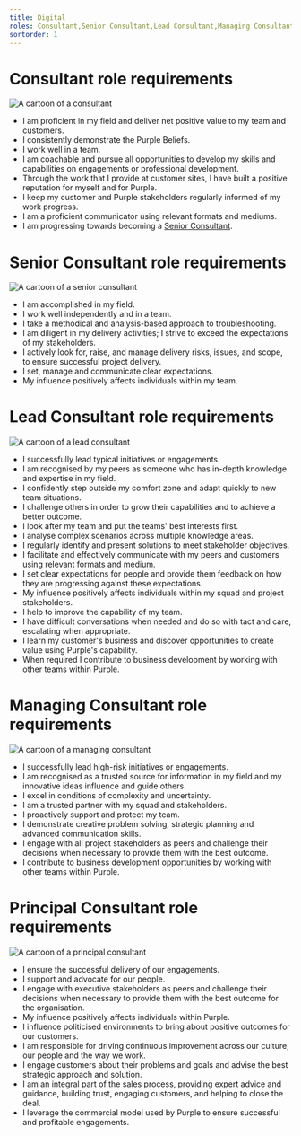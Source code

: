 ```yaml
---
title: Digital
roles: Consultant,Senior Consultant,Lead Consultant,Managing Consultant,Principal Consultant
sortorder: 1
---
```


# Consultant role requirements

![A cartoon of a consultant][consultantimage]

- I am proficient in my field and deliver net positive value to my team and customers.
- I consistently demonstrate the Purple Beliefs.
- I work well in a team.
- I am coachable and pursue all opportunities to develop my skills and capabilities on engagements or professional development.
- Through the work that I provide at customer sites, I have built a positive reputation for myself and for Purple.
- I keep my customer and Purple stakeholders regularly informed of my work progress.
- I am a proficient communicator using relevant formats and mediums.
- I am progressing towards becoming a [Senior Consultant](#senior-consultant-role-requirements).

[consultantimage]: https://personas.purple.telstra.com/consultant.svg 'Consultant'

# Senior Consultant role requirements

![A cartoon of a senior consultant][seniorconsultantimage]

- I am accomplished in my field.
- I work well independently and in a team.
- I take a methodical and analysis-based approach to troubleshooting.
- I am diligent in my delivery activities; I strive to exceed the expectations of my stakeholders.
- I actively look for, raise, and manage delivery risks, issues, and scope, to ensure successful project delivery.
- I set, manage and communicate clear expectations.
- My influence positively affects individuals within my team.

[seniorconsultantimage]: https://personas.purple.telstra.com/seniorconsultant.svg 'Senior Consultant'

# Lead Consultant role requirements

![A cartoon of a lead consultant][leadconsultantimage]

- I successfully lead typical initiatives or engagements.
- I am recognised by my peers as someone who has in-depth knowledge and expertise in my field.
- I confidently step outside my comfort zone and adapt quickly to new team situations.
- I challenge others in order to grow their capabilities and to achieve a better outcome.
- I look after my team and put the teams' best interests first.
- I analyse complex scenarios across multiple knowledge areas.
- I regularly identify and present solutions to meet stakeholder objectives.
- I facilitate and effectively communicate with my peers and customers using relevant formats and medium.
- I set clear expectations for people and provide them feedback on how they are progressing against these expectations.
- My influence positively affects individuals within my squad and project stakeholders.
- I help to improve the capability of my team.
- I have difficult conversations when needed and do so with tact and care, escalating when appropriate.
- I learn my customer's business and discover opportunities to create value using Purple's capability.
- When required I contribute to business development by working with other teams within Purple.

[leadconsultantimage]: https://personas.purple.telstra.com/leadconsultant.svg 'Lead Consultant'

# Managing Consultant role requirements

![A cartoon of a managing consultant][managingconsultantimage]

- I successfully lead high-risk initiatives or engagements.
- I am recognised as a trusted source for information in my field and my innovative ideas influence and guide others.
- I excel in conditions of complexity and uncertainty.
- I am a trusted partner with my squad and stakeholders.
- I proactively support and protect my team.
- I demonstrate creative problem solving, strategic planning and advanced communication skills.
- I engage with all project stakeholders as peers and challenge their decisions when necessary to provide them with the best outcome.
- I contribute to business development opportunities by working with other teams within Purple.

[managingconsultantimage]: https://personas.purple.telstra.com/managingconsultant.svg 'Managing Consultant'

# Principal Consultant role requirements

![A cartoon of a principal consultant][principalconsultantimage]

- I ensure the successful delivery of our engagements.
- I support and advocate for our people.
- I engage with executive stakeholders as peers and challenge their decisions when necessary to provide them with the best outcome for the organisation.
- My influence positively affects individuals within Purple.
- I influence politicised environments to bring about positive outcomes for our customers.
- I am responsible for driving continuous improvement across our culture, our people and the way we work.
- I engage customers about their problems and goals and advise the best strategic approach and solution.
- I am an integral part of the sales process, providing expert advice and guidance, building trust, engaging customers, and helping to close the deal.
- I leverage the commercial model used by Purple to ensure successful and profitable engagements.

[principalconsultantimage]: https://personas.purple.telstra.com/principalconsultant.svg 'Principal Consultant'
